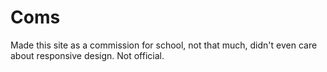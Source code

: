 # Coms
Made this site as a commission for school, not that much, didn't even care about responsive design.
Not official.
